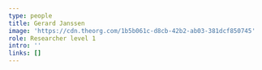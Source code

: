 ```yaml
---
type: people
title: Gerard Janssen
image: 'https://cdn.theorg.com/1b5b061c-d8cb-42b2-ab03-381dcf850745'
role: Researcher level 1
intro: ''
links: []
---
```



